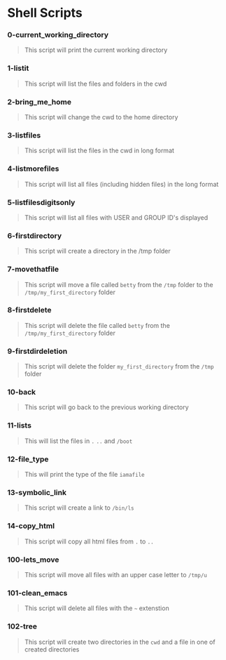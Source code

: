 # Shell Scripts 

### 0-current_working_directory
> This script will print the current working directory 

### 1-listit
> This script will list the files and folders in the cwd

### 2-bring_me_home
> This script will change the cwd to the home directory 

### 3-listfiles
> This script will list the files in the cwd in long format

### 4-listmorefiles 
> This script will list all files (including hidden files) in the long format

### 5-listfilesdigitsonly
> This script will list all files with USER and GROUP ID's displayed

### 6-firstdirectory
> This script will create a directory in the /tmp folder

### 7-movethatfile
> This script will move a file called `betty` from the `/tmp` folder to the `/tmp/my_first_directory` folder

### 8-firstdelete
> This script will delete the file called `betty` from the `/tmp/my_first_directory` folder

### 9-firstdirdeletion
> This script will delete the folder `my_first_directory` from the `/tmp` folder

### 10-back
> This script will go back to the previous working directory

### 11-lists
> This will list the files in `.` `..` and `/boot`

### 12-file_type
> This will print the type of the file `iamafile`

### 13-symbolic_link
> This script will create a link to `/bin/ls`

### 14-copy_html
> This script will copy all html files from `.` to `..`

### 100-lets_move
> This script will move all files with an upper case letter to `/tmp/u`

### 101-clean_emacs
> This script will delete all files with the `~` extenstion

### 102-tree
> This script will create two directories in the `cwd` and a file in one of created directories
